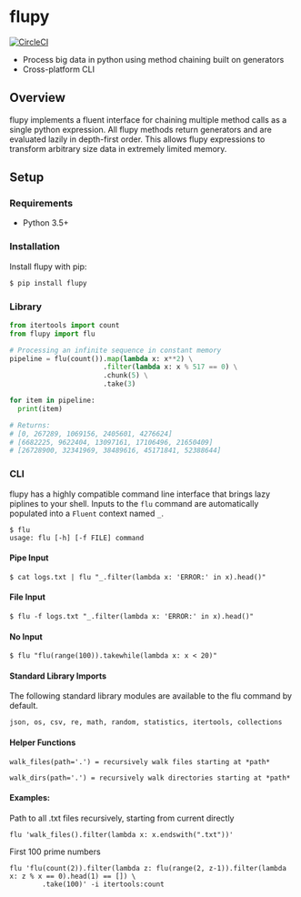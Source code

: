 # flupy

[![CircleCI](https://circleci.com/gh/olirice/flupy.svg?style=svg)](https://circleci.com/gh/olirice/flupy)

* Process big data in python using method chaining built on generators
* Cross-platform CLI

## Overview
flupy implements a fluent interface for chaining multiple method calls as a single python expression. All flupy methods return generators and are evaluated lazily in depth-first order. This allows flupy expressions to transform arbitrary size data in extremely limited memory.

## Setup

### Requirements

* Python 3.5+

### Installation

Install flupy with pip:
```sh
$ pip install flupy
```

### Library
```python
from itertools import count
from flupy import flu

# Processing an infinite sequence in constant memory
pipeline = flu(count()).map(lambda x: x**2) \
                       .filter(lambda x: x % 517 == 0) \
                       .chunk(5) \
                       .take(3)

for item in pipeline:
  print(item)

# Returns:
# [0, 267289, 1069156, 2405601, 4276624]
# [6682225, 9622404, 13097161, 17106496, 21650409]
# [26728900, 32341969, 38489616, 45171841, 52388644]
```

### CLI
flupy has a highly compatible command line interface that brings lazy piplines to your shell. Inputs to the `flu` command are automatically populated into a `Fluent` context named `_`.
````
$ flu
usage: flu [-h] [-f FILE] command
````
#### Pipe Input
```
$ cat logs.txt | flu "_.filter(lambda x: 'ERROR:' in x).head()"
```

#### File Input
```
$ flu -f logs.txt "_.filter(lambda x: 'ERROR:' in x).head()"
```

#### No Input
```
$ flu "flu(range(100)).takewhile(lambda x: x < 20)"
```

#### Standard Library Imports
The following standard library modules are available to the flu command by default.

```json, os, csv, re, math, random, statistics, itertools, collections```

#### Helper Functions
```walk_files(path='.') = recursively walk files starting at *path*```

```walk_dirs(path='.') = recursively walk directories starting at *path*```


#### Examples:

Path to all .txt files recursively, starting from current directly
```
flu 'walk_files().filter(lambda x: x.endswith(".txt"))'
```

First 100 prime numbers
```
flu 'flu(count(2)).filter(lambda z: flu(range(2, z-1)).filter(lambda x: z % x == 0).head(1) == []) \
        .take(100)' -i itertools:count
```

